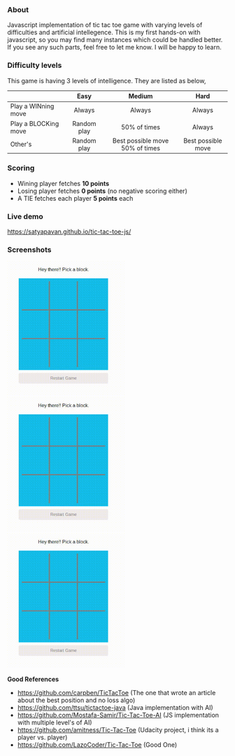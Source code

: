 ### About
Javascript implementation of tic tac toe game with varying levels of difficulties and artificial intellegence.
This is my first hands-on with javascript, so you may find many instances which could be handled better. If you see any such parts, feel free to let me know. I will be happy to learn.

### Difficulty levels
This game is having 3 levels of intelligence. They are listed as below,

|               | Easy        | Medium | Hard |
| ------------- |:-------------:|:--------:|:------:|
| Play a WINning move | Always| Always | Always |
| Play a BLOCKing move| Random play  |   50% of times | Always |
| Other's | Random play | Best possible move 50% of times | Best possible move |

### Scoring
- Wining player fetches **10 points**
- Losing player fetches **0 points** (no negative scoring either)
- A TIE fetches each player **5 points** each

### Live demo
https://satyapavan.github.io/tic-tac-toe-js/

### Screenshots 
<div>
  <img src="images/X-wins.gif" alt="X winning" width=270>
  <img src="images/O-wins.gif" alt="O Winning" width=270>
  <img src="images/XO-tie.gif" alt="Tied game" width=270>
</div>

**Good References**
- https://github.com/carpben/TicTacToe (The one that wrote an article about the best position and no loss algo)
- https://github.com/ttsu/tictactoe-java (Java implementation with AI)
- https://github.com/Mostafa-Samir/Tic-Tac-Toe-AI (JS implementation with multiple level's of AI)
- https://github.com/amitness/Tic-Tac-Toe (Udacity project, i think its a player vs. player)
- https://github.com/LazoCoder/Tic-Tac-Toe (Good One)
